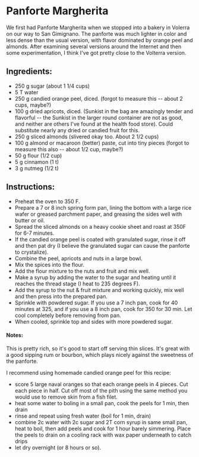 # Panforte Margherita

We first had Panforte Margherita when we stopped into a bakery in Volerra on our way to San Gimignano.   The panforte was much lighter in color and less dense than the usual version, with flavor dominated by orange peel and almonds.    After examining several versions around the Internet and then some experimentation, I think I've got pretty close to the Volterra version. 

## Ingredients:
- 250 g sugar (about 1 1/4 cups)
- 5 T water
- 250 g candied orange peel, diced.  (forgot to measure this -- about 2 cups, maybe?)
- 100 g dried apricots, diced.  (Sunkist in the bag are amazingly tender and flavorful -- the Sunkist in the larger round container are not as good, and neither are others I've found at the health food store).   Could substitute nearly any dried or candied fruit for this.
- 250 g sliced almonds (slivered okay too.  About 2 1/2 cups)
- 100 g almond or macaroon (better) paste, cut into tiny pieces (forgot to measure this also -- about 1/2 cup, maybe?)
- 50 g flour (1/2 cup)
- 5 g cinnamon (1 t)
- 3 g nutmeg (1/2 t)

## Instructions:

- Preheat the oven to 350 F.   
- Prepare a 7 or 8 inch spring form pan, lining the bottom with a large rice wafer or greased parchment paper, and greasing the sides well with butter or oil.
- Spread the sliced almonds on a heavy cookie sheet and roast at 350F for 6-7 minutes.
- If the candied orange peel is coated with granulated sugar, rinse it off and then pat dry (I believe the granulated sugar can cause the panforte to crystalize).
- Combine the peel, apricots and nuts in a large bowl.
- Mix the spices into the flour.
- Add the flour mixture to the nuts and fruit and mix well.
- Make a syrup by adding the water to the sugar and heating until it reaches the thread stage (I heat to 235 degrees F).
- Add the syrup to the nut & fruit mixture and working quickly, mix well and then press into the prepared pan.
- Sprinkle with powdered sugar.  If you use a 7 inch pan, cook for 40 minutes at 325, and if you use a 8 inch pan, cook for 350 for 30 min.  Let cool completely before removing from pan.
- When cooled, sprinkle top and sides with more powdered sugar.

#### Notes:
This is pretty rich, so it's good to start off serving thin slices.    It's great with a good sipping rum or bourbon, which plays nicely against the sweetness of the panforte. 

I recommend using homemade candied orange peel for this recipe: 
- score 5 large naval oranges so that each orange peels in 4 pieces.   Cut each piece in half.  Cut off most of the pith using the same method you would use to remove skin from a fish filet.
- heat some water to boling in a small pan, cook the peels for 1 min, then drain
- rinse and repeat using fresh water (boil for 1 min, drain)
- combine 2c water with 2c sugar and 2T corn syrup in same small pan, heat to boil, then add peels and cook for 1 hour barely simmering.  Place the peels to drain on a cooling rack with wax paper underneath to catch drips
- let dry overnight (or 8 hours or so).    

